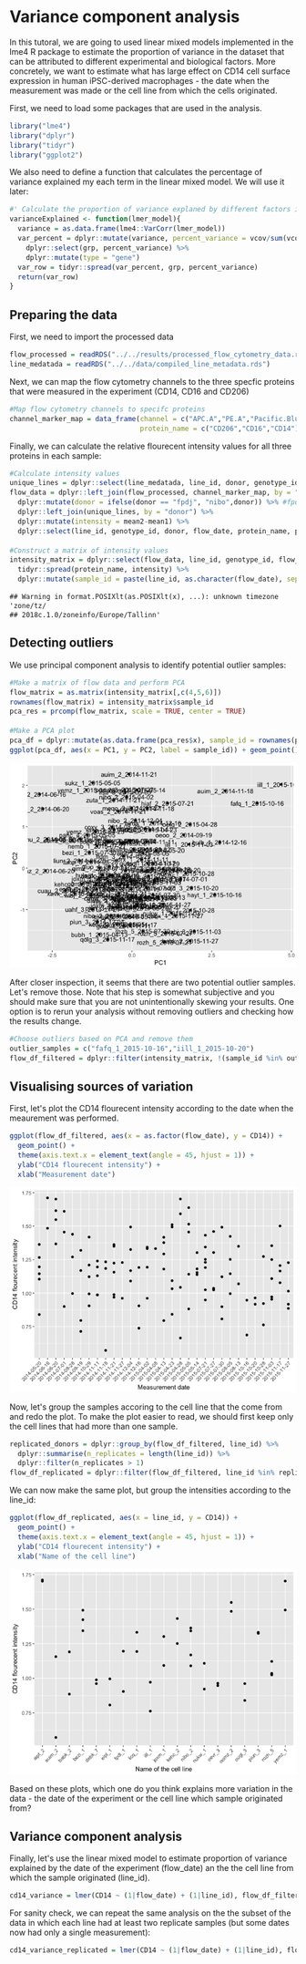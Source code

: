 # Variance component analysis




In this tutoral, we are going to used linear mixed models implemented in the lme4 R package to estimate the proportion of variance in the dataset that can be attributed to different experimental and biological factors. More concretely, we want to estimate what has large effect on CD14 cell surface expression in human iPSC-derived macrophages - the date when the measurement was made or the cell line from which the cells originated. 

First, we need to load some packages that are used in the analysis.

```r
library("lme4")
library("dplyr")
library("tidyr")
library("ggplot2")
```

We also need to define a function that calculates the percentage of variance explained my each term in the linear mixed model. We will use it later:

```r
#' Calculate the proportion of variance explaned by different factors in a lme4 model
varianceExplained <- function(lmer_model){
  variance = as.data.frame(lme4::VarCorr(lmer_model))
  var_percent = dplyr::mutate(variance, percent_variance = vcov/sum(vcov)) %>% 
    dplyr::select(grp, percent_variance) %>% 
    dplyr::mutate(type = "gene")
  var_row = tidyr::spread(var_percent, grp, percent_variance)
  return(var_row)  
}
```

## Preparing the data

First, we need to import the processed data

```r
flow_processed = readRDS("../../results/processed_flow_cytometry_data.rds")
line_medatada = readRDS("../../data/compiled_line_metadata.rds")
```

Next, we can map the flow cytometry channels to the three specfic proteins that were measured in the experiment (CD14, CD16 and CD206)

```r
#Map flow cytometry channels to specifc proteins
channel_marker_map = data_frame(channel = c("APC.A","PE.A","Pacific.Blue.A"), 
                                protein_name = c("CD206","CD16","CD14"))
```

Finally, we can calculate the relative flourecent intensity values for all three proteins in each sample:

```r
#Calculate intensity values
unique_lines = dplyr::select(line_medatada, line_id, donor, genotype_id) %>% unique()
flow_data = dplyr::left_join(flow_processed, channel_marker_map, by = "channel") %>%
  dplyr::mutate(donor = ifelse(donor == "fpdj", "nibo",donor)) %>% #fpdj and nibo are the same donors
  dplyr::left_join(unique_lines, by = "donor") %>%
  dplyr::mutate(intensity = mean2-mean1) %>%
  dplyr::select(line_id, genotype_id, donor, flow_date, protein_name, purity, intensity)

#Construct a matrix of intensity values
intensity_matrix = dplyr::select(flow_data, line_id, genotype_id, flow_date, protein_name, intensity) %>% 
  tidyr::spread(protein_name, intensity) %>%
  dplyr::mutate(sample_id = paste(line_id, as.character(flow_date), sep = "_"))
```

```
## Warning in format.POSIXlt(as.POSIXlt(x), ...): unknown timezone 'zone/tz/
## 2018c.1.0/zoneinfo/Europe/Tallinn'
```

## Detecting outliers
We use principal component analysis to identify potential outlier samples:

```r
#Make a matrix of flow data and perform PCA
flow_matrix = as.matrix(intensity_matrix[,c(4,5,6)])
rownames(flow_matrix) = intensity_matrix$sample_id
pca_res = prcomp(flow_matrix, scale = TRUE, center = TRUE)

#Make a PCA plot
pca_df = dplyr::mutate(as.data.frame(pca_res$x), sample_id = rownames(pca_res$x))
ggplot(pca_df, aes(x = PC1, y = PC2, label = sample_id)) + geom_point() + geom_text()
```

![](estimate_variance_components_files/figure-html/unnamed-chunk-7-1.png)<!-- -->

After closer inspection, it seems that there are two potential outlier samples. Let's remove those. Note that his step is somewhat subjective and you should make sure that you are not unintentionally skewing your results. One option is to rerun your analysis without removing outliers and checking how the results change.

```r
#Choose outliers based on PCA and remove them
outlier_samples = c("fafq_1_2015-10-16","iill_1_2015-10-20")
flow_df_filtered = dplyr::filter(intensity_matrix, !(sample_id %in% outlier_samples))
```

## Visualising sources of variation
First, let's plot the CD14 flourecent intensity according to the date when the meaurement was performed.

```r
ggplot(flow_df_filtered, aes(x = as.factor(flow_date), y = CD14)) + 
  geom_point() + 
  theme(axis.text.x = element_text(angle = 45, hjust = 1)) +
  ylab("CD14 flourecent intensity") +
  xlab("Measurement date")
```

![](estimate_variance_components_files/figure-html/unnamed-chunk-9-1.png)<!-- -->

Now, let's group the samples accoring to the cell line that the come from and redo the plot. To make the plot easier to read, we should first keep only the cell lines that had more than one sample.

```r
replicated_donors = dplyr::group_by(flow_df_filtered, line_id) %>% 
  dplyr::summarise(n_replicates = length(line_id)) %>% 
  dplyr::filter(n_replicates > 1)
flow_df_replicated = dplyr::filter(flow_df_filtered, line_id %in% replicated_donors$line_id)
```

We can now make the same plot, but group the intensities according to the line_id:

```r
ggplot(flow_df_replicated, aes(x = line_id, y = CD14)) + 
  geom_point() + 
  theme(axis.text.x = element_text(angle = 45, hjust = 1)) +
  ylab("CD14 flourecent intensity") +
  xlab("Name of the cell line")
```

![](estimate_variance_components_files/figure-html/unnamed-chunk-11-1.png)<!-- -->

Based on these plots, which one do you think explains more variation in the data - the date of the experiment or the cell line which sample originated from?

## Variance component analysis
Finally, let's use the linear mixed model to estimate proportion of variance explained by the date of the experiment (flow_date) an the the cell line from which the sample originated (line_id). 

```r
cd14_variance = lmer(CD14 ~ (1|flow_date) + (1|line_id), flow_df_filtered) %>% varianceExplained()
```

For sanity check, we can repeat the same analysis on the the subset of the data in which each line had at least two replicate samples (but some dates now had only a single measurement):

```r
cd14_variance_replicated = lmer(CD14 ~ (1|flow_date) + (1|line_id), flow_df_replicated) %>% varianceExplained()
```


